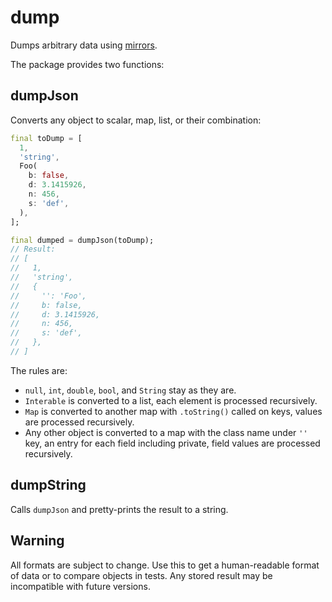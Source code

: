 # dump

Dumps arbitrary data using
[mirrors](https://api.dart.dev/stable/2.19.0/dart-mirrors/dart-mirrors-library.html).

The package provides two functions:

## dumpJson

Converts any object to scalar, map, list, or their combination:

```dart
final toDump = [
  1,
  'string',
  Foo(
    b: false,
    d: 3.1415926,
    n: 456,
    s: 'def',
  ),
];

final dumped = dumpJson(toDump);
// Result:
// [
//   1,
//   'string',
//   {
//     '': 'Foo',
//     b: false,
//     d: 3.1415926,
//     n: 456,
//     s: 'def',
//   },
// ]
```

The rules are:

- `null`, `int`, `double`, `bool`, and `String` stay as they are.
- `Interable` is converted to a list, each element is processed recursively.
- `Map` is converted to another map with `.toString()` called on keys,
  values are processed recursively.
- Any other object is converted to a map with the class name under `''` key,
  an entry for each field including private, field values are processed recursively.

## dumpString

Calls `dumpJson` and pretty-prints the result to a string.

## Warning

All formats are subject to change.
Use this to get a human-readable format of data or to compare objects in tests.
Any stored result may be incompatible with future versions.
